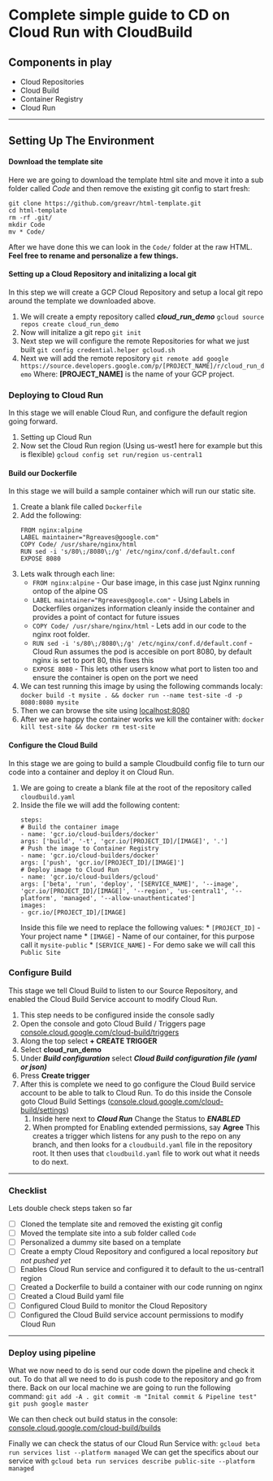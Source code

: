 # Complete simple guide to CD on Cloud Run with CloudBuild

## Components in play
* Cloud Repositories
* Cloud Build
* Container Registry
* Cloud Run
---
## Setting Up The Environment

#### Download the template site
Here we are going to download the template html site and move it into a sub folder called *Code* and then remove the existing git config to start fresh:
```
git clone https://github.com/greavr/html-template.git
cd html-template
rm -rf .git/
mkdir Code
mv * Code/
```
After we have done this we can look in the `Code/` folder at the raw HTML.
**Feel free to rename and personalize a few things.**

#### Setting up a Cloud Repository and initalizing a local git
In this step we will create a GCP Cloud Repository and setup a local git repo around the template we downloaded above.
1. We will create a empty repository called ***cloud_run_demo***
```gcloud source repos create cloud_run_demo```
1. Now will initalize a git repo
```git init```
1. Next step we will configure the remote Repositories for what we just built
```git config credential.helper gcloud.sh```
1. Next we will add the remote repository
```git remote add google https://source.developers.google.com/p/[PROJECT_NAME]/r/cloud_run_demo```
Where:
**[PROJECT_NAME]** is the name of your GCP project.

### Deploying to Cloud Run
In this stage we will enable Cloud Run, and configure the default region going forward.
1. Setting up Cloud Run
  1. Now set the Cloud Run region (Using us-west1 here for example but this is flexible)
  ```gcloud config set run/region us-central1```

#### Build our Dockerfile
In this stage we will build a sample container which will run our static site.
1. Create a blank file called `Dockerfile`
1. Add the following:
      ```
      FROM nginx:alpine
      LABEL maintainer="Rgreaves@google.com"
      COPY Code/ /usr/share/nginx/html
      RUN sed -i 's/80\;/8080\;/g' /etc/nginx/conf.d/default.conf
      EXPOSE 8080
      ```
1. Lets walk through each line:
    * `FROM nginx:alpine` - Our base image, in this case just Nginx running ontop of the alpine OS
   * `LABEL maintainer="Rgreaves@google.com"` - Using Labels in Dockerfiles organizes information cleanly inside the container and provides a point of contact for future issues
    * `COPY Code/ /usr/share/nginx/html` - Lets add in our code to the nginx root folder. 
    * `RUN sed -i 's/80\;/8080\;/g' /etc/nginx/conf.d/default.conf` - Cloud Run assumes the pod is accesible on port 8080, by default nginx is set to port 80, this fixes this
    * `EXPOSE 8080` - This lets other users know what port to listen too and ensure the container is open on the port we need
1. We can test running this image by using the following commands localy: 
    `docker build -t mysite . && docker run --name test-site -d -p 8080:8080 mysite`
1. Then we can browse the site using [localhost:8080](http://localhost:8080)
1. After we are happy the container works we kill the container with: 
`docker kill test-site && docker rm test-site`

#### Configure the Cloud Build
In this stage we are going to build a sample Cloudbuild config file to turn our code into a container and deploy it on Cloud Run.
1. We are going to create a blank file at the root of the repository called `cloudbuild.yaml`
1. Inside the file we will add the following content:
    ```
    steps:
    # Build the container image
    - name: 'gcr.io/cloud-builders/docker'
    args: ['build', '-t', 'gcr.io/[PROJECT_ID]/[IMAGE]', '.']
    # Push the image to Container Registry
    - name: 'gcr.io/cloud-builders/docker'
    args: ['push', 'gcr.io/[PROJECT_ID]/[IMAGE]']
    # Deploy image to Cloud Run
    - name: 'gcr.io/cloud-builders/gcloud'
    args: ['beta', 'run', 'deploy', '[SERVICE_NAME]', '--image', 'gcr.io/[PROJECT_ID]/[IMAGE]', '--region', 'us-central1', '--platform', 'managed', '--allow-unauthenticated']
    images:
    - gcr.io/[PROJECT_ID]/[IMAGE]
    ```
    Inside this file we need to replace the following values:
        * `[PROJECT_ID]` - Your project name
        * `[IMAGE]` - Name of our container, for this purpose call it `mysite-public`
        * `[SERVICE_NAME]` - For demo sake we will call this `Public Site`
        
### Configure Build
This stage we tell Cloud Build to listen to our Source Repository, and enabled the Cloud Build Service account to modify Cloud Run.
1. This step needs to be configured inside the console sadly
1. Open the console and goto Cloud Build / Triggers page [console.cloud.google.com/cloud-build/triggers](https://console.cloud.google.com/cloud-build/triggers)
1. Along the top select **+ CREATE TRIGGER**
1. Select **cloud_run_demo**
1. Under ***Build configuration*** select ***Cloud Build configuration file (yaml or json)***
1. Press **Create trigger**
1. After this is complete we need to go configure the Cloud Build service account to be able to talk to Cloud Run. To do this inside the Console goto Cloud Build Settings ([console.cloud.google.com/cloud-build/settings](https://console.cloud.google.com/cloud-build/settings))
    1. Inside here next to ***Cloud Run*** Change the Status to ***ENABLED***
    1. When prompted for Enabling extended permissions, say **Agree**
This creates a trigger which listens for any push to the repo on any branch, and then looks for a `cloudbuild.yaml` file in the repository root. It then uses that `cloudbuild.yaml` file to work out what it needs to do next.
---
### Checklist
Lets double check steps taken so far

- [ ]  Cloned the template site and removed the existing git config
- [ ]  Moved the template site into a sub folder called `Code`
- [ ]  Personalized a dummy site based on a template
- [ ]  Create a empty Cloud Repository and configured a local repository *but not pushed yet*
- [ ]  Enables Cloud Run service and configured it to default to the us-central1 region
- [ ]  Created a Dockerfile to build a container with our code running on nginx 
- [ ]  Created a Cloud Build yaml file
- [ ]  Configured Cloud Build to monitor the Cloud Repository
- [ ]  Configured the Cloud Build service account permissions to modify Cloud Run

---
### Deploy using pipeline

What we now need to do is send our code down the pipeline and check it out. To do that all we need to do is push code to the repository and go from there.
Back on our local machine we are going to run the following command:
    ```
    git add -A .
    git commit -m "Inital commit & Pipeline test"
    git push google master
    ```

We can then check out build status in the console: [console.cloud.google.com/cloud-build/builds](https://console.cloud.google.com/cloud-build/builds)
    
Finally we can check the status of our Cloud Run Service with: 
`gcloud beta run services list --platform managed`
We can get the specifics about our service with 
`gcloud beta run services describe public-site --platform managed`